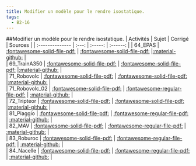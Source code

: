 ```yaml
---
title: Modifier un modèle pour le rendre isostatique. 
tags:
  - B2-16
---
```

[comment]: <> (Généré automatiquement par make_all_activitess.py, creation_fichiers_activites)

##Modifier un modèle pour le rendre isostatique. 
| Activités | Sujet | Corrigé | Sources  | 
| :-------------- | :---: | :-----: | :------: | 
| 64_EPAS | [:fontawesome-solid-file-pdf:](https://github.com/xpessoles/ALL_PDF/blob/main/PDF/64_EPAS_Sujet.pdf) | [:fontawesome-solid-file-pdf:](https://github.com/xpessoles/ALL_PDF/blob/main/PDF/64_EPAS_Corrige.pdf) |[:material-github:](https://github.com/xpessoles/ExercicesCompetences/tree/main/B2_ProposerModele/B2_16_Hyperstatisme/64_EPAS) |  
| 69_TrainA350 | [:fontawesome-solid-file-pdf:](https://github.com/xpessoles/ALL_PDF/blob/main/PDF/69_TrainA350_Sujet.pdf) | [:fontawesome-solid-file-pdf:](https://github.com/xpessoles/ALL_PDF/blob/main/PDF/69_TrainA350_Corrige.pdf) |[:material-github:](https://github.com/xpessoles/ExercicesCompetences/tree/main/B2_ProposerModele/B2_16_Hyperstatisme/69_TrainA350) |  
| 71_Robovolc | [:fontawesome-solid-file-pdf:](https://github.com/xpessoles/ALL_PDF/blob/main/PDF/71_Robovolc_Sujet.pdf) | [:fontawesome-solid-file-pdf:](https://github.com/xpessoles/ALL_PDF/blob/main/PDF/71_Robovolc_Corrige.pdf) |[:material-github:](https://github.com/xpessoles/ExercicesCompetences/tree/main/B2_ProposerModele/B2_16_Hyperstatisme/71_Robovolc) |  
| 71_Robovolc_02 | [:fontawesome-solid-file-pdf:](https://github.com/xpessoles/ALL_PDF/blob/main/PDF/71_Robovolc_02_Sujet.pdf) | [:fontawesome-regular-file-pdf:](https://github.com/xpessoles/ALL_PDF/blob/main/PDF/71_Robovolc_02_Corrige.pdf) | [:material-github:](https://github.com/xpessoles/ExercicesCompetences/tree/main/B2_ProposerModele/B2_16_Hyperstatisme/71_Robovolc_02) |  
| 72_Tripteor | [:fontawesome-solid-file-pdf:](https://github.com/xpessoles/ALL_PDF/blob/main/PDF/72_Tripteor_Sujet.pdf) | [:fontawesome-solid-file-pdf:](https://github.com/xpessoles/ALL_PDF/blob/main/PDF/72_Tripteor_Corrige.pdf) |[:material-github:](https://github.com/xpessoles/ExercicesCompetences/tree/main/B2_ProposerModele/B2_16_Hyperstatisme/72_Tripteor) |  
| 81_Piaggio | [:fontawesome-solid-file-pdf:](https://github.com/xpessoles/ALL_PDF/blob/main/PDF/81_Piaggio_Sujet.pdf) | [:fontawesome-regular-file-pdf:](https://github.com/xpessoles/ALL_PDF/blob/main/PDF/81_Piaggio_Corrige.pdf) | [:material-github:](https://github.com/xpessoles/ExercicesCompetences/tree/main/B2_ProposerModele/B2_16_Hyperstatisme/81_Piaggio) |  
| 82_MAV | [:fontawesome-solid-file-pdf:](https://github.com/xpessoles/ALL_PDF/blob/main/PDF/82_MAV_Sujet.pdf) | [:fontawesome-regular-file-pdf:](https://github.com/xpessoles/ALL_PDF/blob/main/PDF/82_MAV_Corrige.pdf) | [:material-github:](https://github.com/xpessoles/ExercicesCompetences/tree/main/B2_ProposerModele/B2_16_Hyperstatisme/82_MAV) |  
| 83_Roburoc | [:fontawesome-solid-file-pdf:](https://github.com/xpessoles/ALL_PDF/blob/main/PDF/83_Roburoc_Sujet.pdf) | [:fontawesome-regular-file-pdf:](https://github.com/xpessoles/ALL_PDF/blob/main/PDF/83_Roburoc_Corrige.pdf) | [:material-github:](https://github.com/xpessoles/ExercicesCompetences/tree/main/B2_ProposerModele/B2_16_Hyperstatisme/83_Roburoc) |  
| 84_Nacelle | [:fontawesome-solid-file-pdf:](https://github.com/xpessoles/ALL_PDF/blob/main/PDF/84_Nacelle_Sujet.pdf) | [:fontawesome-regular-file-pdf:](https://github.com/xpessoles/ALL_PDF/blob/main/PDF/84_Nacelle_Corrige.pdf) | [:material-github:](https://github.com/xpessoles/ExercicesCompetences/tree/main/B2_ProposerModele/B2_16_Hyperstatisme/84_Nacelle) |  

